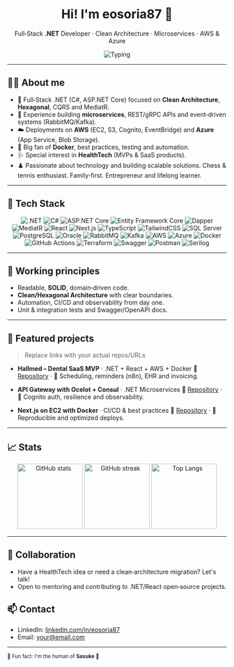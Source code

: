 <!-- Profile README -->

<h1 align="center">Hi! I'm <strong>eosoria87</strong> 👋</h1>
<p align="center">Full‑Stack <strong>.NET</strong> Developer · Clean Architecture · Microservices · AWS & Azure</p>

<p align="center">
  <img src="https://readme-typing-svg.demolab.com?font=Fira+Code&size=22&pause=1000&center=true&vCenter=true&width=900&lines=Full%E2%80%91Stack+.NET+(C%23%2FASP.NET+Core)+%E2%80%A2+React%2FNext.js;Clean+Architecture%2C+Hexagonal%2C+CQRS%2FMediatR;Microservices%2C+Messaging%2C+Robust+APIs;DevOps%3A+Docker%2C+CI%2FCD%2C+AWS+and+Azure" alt="Typing"/>
</p>

---

## 🙋‍♂️ About me

* 💼 Full‑Stack .NET (C#, ASP.NET Core) focused on <strong>Clean Architecture</strong>, <strong>Hexagonal</strong>, CQRS and MediatR.
* 🧱 Experience building <strong>microservices</strong>, REST/gRPC APIs and event‑driven systems (RabbitMQ/Kafka).
* ☁️ Deployments on <strong>AWS</strong> (EC2, S3, Cognito, EventBridge) and <strong>Azure</strong> (App Service, Blob Storage).
* 🐳 Big fan of <strong>Docker</strong>, best practices, testing and automation.
* 🩺 Special interest in <strong>HealthTech</strong> (MVPs & SaaS products).
* ♟️ Passionate about technology and building scalable solutions. Chess & tennis enthusiast. Family‑first. Entrepreneur and lifelong learner.

---

## 🧰 Tech Stack

<div align="center">

<!-- Backend -->

<img alt=".NET" src="https://img.shields.io/badge/.NET-512BD4?style=for-the-badge&logo=dotnet&logoColor=white" />
<img alt="C#" src="https://img.shields.io/badge/C%23-239120?style=for-the-badge&logo=csharp&logoColor=white" />
<img alt="ASP.NET Core" src="https://img.shields.io/badge/ASP.NET%20Core-512BD4?style=for-the-badge&logo=dotnet&logoColor=white" />
<img alt="Entity Framework Core" src="https://img.shields.io/badge/EF%20Core-6DB33F?style=for-the-badge&logo=efset&logoColor=white" />
<img alt="Dapper" src="https://img.shields.io/badge/Dapper-2C3E50?style=for-the-badge" />
<img alt="MediatR" src="https://img.shields.io/badge/MediatR-5C2D91?style=for-the-badge" />

<!-- Frontend -->

<img alt="React" src="https://img.shields.io/badge/React-20232A?style=for-the-badge&logo=react&logoColor=61DAFB" />
<img alt="Next.js" src="https://img.shields.io/badge/Next.js-000000?style=for-the-badge&logo=nextdotjs&logoColor=white" />
<img alt="TypeScript" src="https://img.shields.io/badge/TypeScript-3178C6?style=for-the-badge&logo=typescript&logoColor=white" />
<img alt="TailwindCSS" src="https://img.shields.io/badge/TailwindCSS-06B6D4?style=for-the-badge&logo=tailwindcss&logoColor=white" />

<!-- Data -->

<img alt="SQL Server" src="https://img.shields.io/badge/SQL%20Server-CC2927?style=for-the-badge&logo=microsoftsqlserver&logoColor=white" />
<img alt="PostgreSQL" src="https://img.shields.io/badge/PostgreSQL-4169E1?style=for-the-badge&logo=postgresql&logoColor=white" />
<img alt="Oracle" src="https://img.shields.io/badge/Oracle-F80000?style=for-the-badge&logo=oracle&logoColor=white" />

<!-- Messaging / Integration -->

<img alt="RabbitMQ" src="https://img.shields.io/badge/RabbitMQ-FF6600?style=for-the-badge&logo=rabbitmq&logoColor=white" />
<img alt="Kafka" src="https://img.shields.io/badge/Kafka-231F20?style=for-the-badge&logo=apachekafka&logoColor=white" />

<!-- Cloud / DevOps -->

<img alt="AWS" src="https://img.shields.io/badge/AWS-232F3E?style=for-the-badge&logo=amazonaws&logoColor=white" />
<img alt="Azure" src="https://img.shields.io/badge/Azure-0078D4?style=for-the-badge&logo=microsoftazure&logoColor=white" />
<img alt="Docker" src="https://img.shields.io/badge/Docker-2496ED?style=for-the-badge&logo=docker&logoColor=white" />
<img alt="GitHub Actions" src="https://img.shields.io/badge/GitHub%20Actions-2088FF?style=for-the-badge&logo=githubactions&logoColor=white" />
<img alt="Terraform" src="https://img.shields.io/badge/Terraform-7B42BC?style=for-the-badge&logo=terraform&logoColor=white" />

<!-- Tooling -->

<img alt="Swagger" src="https://img.shields.io/badge/Swagger-85EA2D?style=for-the-badge&logo=swagger&logoColor=black" />
<img alt="Postman" src="https://img.shields.io/badge/Postman-FF6C37?style=for-the-badge&logo=postman&logoColor=white" />
<img alt="Serilog" src="https://img.shields.io/badge/Serilog-1C3F5E?style=for-the-badge" />

</div>

---

## 🧭 Working principles

* Readable, <strong>SOLID</strong>, domain‑driven code.
* <strong>Clean/Hexagonal Architecture</strong> with clear boundaries.
* Automation, CI/CD and observability from day one.
* Unit & integration tests and Swagger/OpenAPI docs.

---

## 🚀 Featured projects

> Replace links with your actual repos/URLs

* **Hallmed – Dental SaaS MVP** · .NET + React + AWS + Docker
  📌 <a href="https://github.com/eosoria87/_put-your-repo-here_">Repository</a> · 🎯 Scheduling, reminders (n8n), EHR and invoicing.

* **API Gateway with Ocelot + Consul** · .NET Microservices
  📌 <a href="https://github.com/eosoria87/_put-your-repo-here_">Repository</a> · 🔐 Cognito auth, resilience and observability.

* **Next.js on EC2 with Docker** · CI/CD & best practices
  📌 <a href="https://github.com/eosoria87/_put-your-repo-here_">Repository</a> · 🚢 Reproducible and optimized deploys.

---

## 📈 Stats

<div align="center">

  <img height="150" src="https://github-readme-stats.vercel.app/api?username=eosoria87&show_icons=true&theme=transparent" alt="GitHub stats"/>
  <img height="150" src="https://streak-stats.demolab.com?user=eosoria87&theme=transparent" alt="GitHub streak"/>
  <img height="150" src="https://github-readme-stats.vercel.app/api/top-langs/?username=eosoria87&layout=compact&langs_count=8&hide=html,css&theme=transparent" alt="Top Langs"/>

</div>

---

## 🤝 Collaboration

* Have a HealthTech idea or need a clean‑architecture migration? Let's talk!
* Open to mentoring and contributing to .NET/React open‑source projects.

## 📫 Contact

* LinkedIn: <a href="https://www.linkedin.com/in/your-handle">linkedin.com/in/eosoria87</a>
* Email: <a href="mailto:your@email.com">[your@email.com](mailto:eosoria87@email.com)</a>

---

<sub>🐾 Fun fact: I'm the human of <strong>Sasuke</strong> 🐶</sub>
